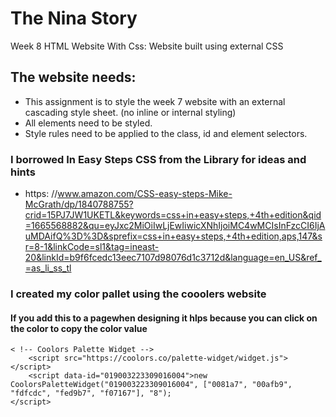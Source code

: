 # The Nina Story

Week 8 HTML Website With Css: Website built using external CSS

## The website needs:
- This assignment is to style the week 7 website with an external cascading style sheet. (no inline or internal styling)
- All elements need to be styled.
- Style rules need to be applied to the class, id and element selectors.

### I borrowed In Easy Steps CSS from the Library for ideas and hints
- https: //www.amazon.com/CSS-easy-steps-Mike-McGrath/dp/1840788755?crid=15PJ7JW1UKETL&keywords=css+in+easy+steps,+4th+edition&qid=1665568882&qu=eyJxc2MiOiIwLjEwIiwicXNhIjoiMC4wMCIsInFzcCI6IjAuMDAifQ%3D%3D&sprefix=css+in+easy+steps,+4th+edition,aps,147&sr=8-1&linkCode=sl1&tag=ineast-20&linkId=b9f6fcedc13eec7107d98076d1c3712d&language=en_US&ref_=as_li_ss_tl

### I created my color pallet using the cooolers website
#### If you add this to a pagewhen designing it hlps because you can click on the color to copy the color value
    < !-- Coolors Palette Widget -->
        <script src="https://coolors.co/palette-widget/widget.js"></script>
        <script data-id="019003223309016004">new CoolorsPaletteWidget("019003223309016004", ["0081a7", "00afb9", "fdfcdc", "fed9b7", "f07167"], "8");
    </script>